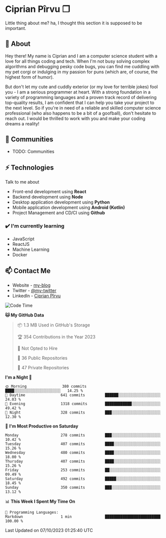 # Ciprian Pîrvu ❐

Little thing about me? ha, I thought this section it is supposed to be important.

## 🧐 About

Hey there! My name is Ciprian and I am a computer science student with a love for all things coding and tech. When I'm not busy solving complex algorithms and debugging pesky code bugs, you can find me cuddling with my pet corgi or indulging in my passion for puns (which are, of course, the highest form of humor).

But don't let my cute and cuddly exterior (or my love for terrible jokes) fool you - I am a serious programmer at heart. With a strong foundation in a variety of programming languages and a proven track record of delivering top-quality results, I am confident that I can help you take your project to the next level. So if you're in need of a reliable and skilled computer science professional (who also happens to be a bit of a goofball), don't hesitate to reach out. I would be thrilled to work with you and make your coding dreams a reality!

## 👯 Communities

-   TODO: Communities

## ⚡ Technologies

Talk to me about

-   Front-end development using **React**
-   Backend development using **Node**
-   Desktop application development using **Python**
-   Mobile application development using **Android (Kotlin)**
-   Project Management and CD/CI using **Github**

### ✔️ I'm currently learning

-   JavaScript
-   ReactJS
-   Machine Learning
-   Docker

## 📫 Contact Me

-   Website - [my-blog]()
-   Twitter - [@my-twitter]()
-   LinkedIn - [Ciprian Pîrvu](https://www.linkedin.com/in/p%C3%AErvu-ciprian-cristian-4415991b1/)

<!--START_SECTION:waka-->
![Code Time](http://img.shields.io/badge/Code%20Time-1%2C790%20hrs%2030%20mins-blue)

**🐱 My GitHub Data** 

> 📦 1.3 MB Used in GitHub's Storage 
 > 
> 🏆 354 Contributions in the Year 2023
 > 
> 🚫 Not Opted to Hire
 > 
> 📜 36 Public Repositories 
 > 
> 🔑 47 Private Repositories 
 > 
**I'm a Night 🦉** 

```text
🌞 Morning                380 commits         ████░░░░░░░░░░░░░░░░░░░░░   14.25 % 
🌆 Daytime                641 commits         ██████░░░░░░░░░░░░░░░░░░░   24.03 % 
🌃 Evening                1318 commits        ████████████░░░░░░░░░░░░░   49.42 % 
🌙 Night                  328 commits         ███░░░░░░░░░░░░░░░░░░░░░░   12.30 % 
```
📅 **I'm Most Productive on Saturday** 

```text
Monday                   278 commits         ███░░░░░░░░░░░░░░░░░░░░░░   10.42 % 
Tuesday                  407 commits         ████░░░░░░░░░░░░░░░░░░░░░   15.26 % 
Wednesday                480 commits         ████░░░░░░░░░░░░░░░░░░░░░   18.00 % 
Thursday                 407 commits         ████░░░░░░░░░░░░░░░░░░░░░   15.26 % 
Friday                   253 commits         ██░░░░░░░░░░░░░░░░░░░░░░░   09.49 % 
Saturday                 492 commits         █████░░░░░░░░░░░░░░░░░░░░   18.45 % 
Sunday                   350 commits         ███░░░░░░░░░░░░░░░░░░░░░░   13.12 % 
```


📊 **This Week I Spent My Time On** 

```text
💬 Programming Languages: 
Markdown                 1 min               █████████████████████████   100.00 % 
```


 Last Updated on 07/10/2023 01:25:40 UTC
<!--END_SECTION:waka-->
